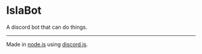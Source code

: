 # IslaBot
A discord bot that can do things.
***
Made in [node.js](https://nodejs.org/) using [discord.js](https://discord.js.org).